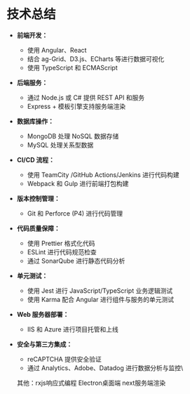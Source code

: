 # 技术总结

* **前端开发：**
  * 使用 Angular、React&#x20;
  * 结合 ag-Grid、D3.js、ECharts 等进行数据可视化
  * 使用 TypeScript 和 ECMAScript&#x20;
* **后端服务：**
  * 通过 Node.js 或 C# 提供 REST API 和服务
  * Express + 模板引擎支持服务端渲染
* **数据库操作：**
  * MongoDB 处理 NoSQL 数据存储
  * MySQL 处理关系型数据
* **CI/CD 流程：**
  * 使用 TeamCity /GitHub Actions/Jenkins 进行代码构建
  * Webpack 和 Gulp 进行前端打包构建
* **版本控制管理：**
  * Git 和 Perforce (P4) 进行代码管理
* **代码质量保障：**
  * 使用 Prettier 格式化代码
  * ESLint 进行代码规范检查
  * 通过 SonarQube 进行静态代码分析
* **单元测试：**
  * 使用 Jest 进行 JavaScript/TypeScript 业务逻辑测试
  * 使用 Karma 配合 Angular 进行组件与服务的单元测试
* **Web 服务器部署：**
  * IIS 和 Azure 进行项目托管和上线
*   **安全与第三方集成：**

    * reCAPTCHA 提供安全验证
    * 通过 Analytics、Adobe、Datadog 进行数据分析与监控\




    其他：rxjs响应式编程  Electron桌面端 next服务端渲染

